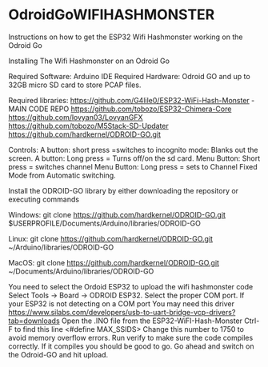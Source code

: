 # OdroidGoWIFIHASHMONSTER
Instructions on how to get the ESP32 Wifi Hashmonster working on the Odroid Go


Installing The Wifi Hashmonster on an Odroid Go

Required Software: Arduino IDE 
Required Hardware: Odroid GO and up to 32GB micro SD card to store PCAP files.

Required libraries: 
https://github.com/G4lile0/ESP32-WiFi-Hash-Monster - MAIN CODE REPO
https://github.com/tobozo/ESP32-Chimera-Core
https://github.com/lovyan03/LovyanGFX
https://github.com/tobozo/M5Stack-SD-Updater
https://github.com/hardkernel/ODROID-GO.git

Controls: 
A button: short press =switches to incognito mode: Blanks out the screen.
A button: Long press = Turns off/on the sd card.
Menu Button: Short press = switches channel
Menu Button: Long press = sets to Channel Fixed Mode from Automatic switching.

Install the ODROID-GO library by either downloading the repository or executing commands 

Windows: 
git clone https://github.com/hardkernel/ODROID-GO.git $USERPROFILE/Documents/Arduino/libraries/ODROID-GO

Linux:
git clone https://github.com/hardkernel/ODROID-GO.git ~/Arduino/libraries/ODROID-GO

MacOS:
git clone https://github.com/hardkernel/ODROID-GO.git ~/Documents/Arduino/libraries/ODROID-GO

You need to select the Ordoid ESP32 to upload the wifi hashmonster code
Select Tools → Board → ODROID ESP32.
Select the proper COM port. If your ESP32 is not detecting on a COM port You may need this driver https://www.silabs.com/developers/usb-to-uart-bridge-vcp-drivers?tab=downloads
Open the .INO file from the ESP32-WiFI-Hash-Monster
Ctrl-F to find this line <#define MAX_SSIDS> Change this number to 1750 to avoid memory overflow errors.
Run verify to make sure the code compiles correctly.
If it compiles you should be good to go. Go ahead and switch on the Odroid-GO and hit upload.
